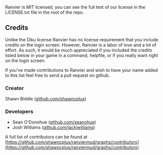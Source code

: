 Ranvier is MIT licensed, you can see the full text of our license in the LICENSE.txt file in the root of the repo.

## Credits

Unlike the Diku license Ranvier has no license requirement that you include credits on the login screen. However,
Ranvier is a labor of love and a lot of effort. As such, it would be much appreciated if you included the credits listed
below in your game in a command, helpfile, or if you really want right on the login screen.

If you've made contributions to Ranvier and wish to have your name added to this list feel free to send a pull request
on github.

### Creator

Shawn Biddle ([github.com/shawncplus](https://github.com/shawncplus))

### Developers

* Sean O'Donohue ([github.com/seanohue](https://github.com/seanohue))
* Josh Williams ([github.com/jackjwilliams](https://github.com/jackjwilliams))

A full list of contributors can be found at [https://github.com/shawncplus/ranviermud/graphs/contributors](https://github.com/shawncplus/ranviermud/graphs/contributors)

